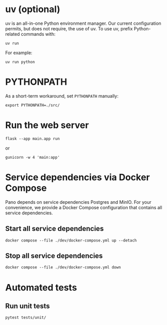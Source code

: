 # uv (optional)

uv is an all-in-one Python environment manager.
Our current configuration permits, but does not require, the use of uv.
To use uv, prefix Python-related commands with:

```
uv run
```

For example:

```
uv run python
```

# PYTHONPATH

As a short-term workaround, set `PYTHONPATH` manually:

```
export PYTHONPATH=./src/
```

# Run the web server

```
flask --app main.app run
```

or

```
gunicorn -w 4 'main:app'
```

# Service dependencies via Docker Compose

Pano depends on service dependencies Postgres and MinIO.
For your convenience, we provide a Docker Compose configuration that contains all service dependencies.

## Start all service dependencies

```
docker compose --file ./dev/docker-compose.yml up --detach
```

## Stop all service dependencies

```
docker compose --file ./dev/docker-compose.yml down
```

# Automated tests

## Run unit tests

```
pytest tests/unit/
```